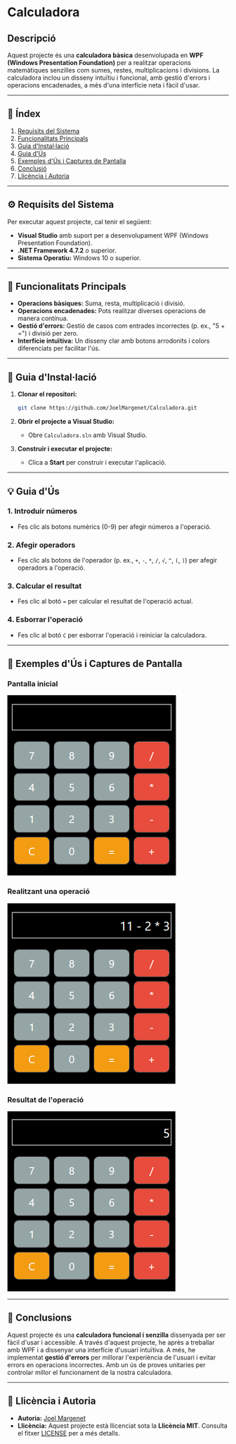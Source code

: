 ﻿# Calculadora

## Descripció

Aquest projecte és una **calculadora bàsica** desenvolupada en **WPF (Windows Presentation Foundation)** per a realitzar operacions matemàtiques senzilles com sumes, restes, multiplicacions i divisions. La calculadora inclou un disseny intuïtiu i funcional, amb gestió d'errors i operacions encadenades, a més d'una interfície neta i fàcil d'usar.

---

## 📑 Índex

1. [Requisits del Sistema](#⚙️-requisits-del-sistema)
2. [Funcionalitats Principals](#🔧-funcionalitats-principals)
3. [Guia d'Instal·lació](#📝-guia-dinstal·lació)
4. [Guia d'Ús](#💡-guia-dús)
5. [Exemples d'Ús i Captures de Pantalla](#📸-exemples-dús-i-captures-de-pantalla)
6. [Conclusió](#📝-conclusions)
7. [Llicència i Autoria](#📜-llicència-i-autoria)


---

## ⚙️ Requisits del Sistema <a id="⚙️-requisits-del-sistema"></a>

Per executar aquest projecte, cal tenir el següent:

- **Visual Studio** amb suport per a desenvolupament WPF (Windows Presentation Foundation).
- **.NET Framework 4.7.2** o superior.
- **Sistema Operatiu:** Windows 10 o superior.

---

## 🔧 Funcionalitats Principals <a id="🔧-funcionalitats-principals"></a>

- **Operacions bàsiques:** Suma, resta, multiplicació i divisió.
- **Operacions encadenades:** Pots realitzar diverses operacions de manera contínua.
- **Gestió d'errors:** Gestió de casos com entrades incorrectes (p. ex., "5 + =") i divisió per zero.
- **Interfície intuïtiva:** Un disseny clar amb botons arrodonits i colors diferenciats per facilitar l'ús.

---

## 📝 Guia d'Instal·lació <a id="📝-guia-dinstal·lació"></a>

1. **Clonar el repositori:**

    ```bash
    git clone https://github.com/JoelMargenet/Calculadora.git
    ```

2. **Obrir el projecte a Visual Studio:**

   - Obre `Calculadora.sln` amb Visual Studio.

3. **Construir i executar el projecte:**

   - Clica a **Start** per construir i executar l'aplicació.

---

## 💡 Guia d'Ús <a id="💡-guia-dús"></a>

### 1. **Introduir números**
   - Fes clic als botons numèrics (0-9) per afegir números a l'operació.

### 2. **Afegir operadors**
   - Fes clic als botons de l'operador (p. ex., `+`, `-`, `*`, `/`, `√`, `^`, `(`, `)`) per afegir operadors a l'operació.

### 3. **Calcular el resultat**
   - Fes clic al botó `=` per calcular el resultat de l'operació actual.

### 4. **Esborrar l'operació**
   - Fes clic al botó `C` per esborrar l'operació i reiniciar la calculadora.

---

## 📸 Exemples d'Ús i Captures de Pantalla <a id="📸-exemples-dús-i-captures-de-pantalla"></a>

### Pantalla inicial

![Pantalla inicial](images/calculadora_1.png)

### Realitzant una operació

![Operació en curs](images/calculadora_2.png)

### Resultat de l'operació

![Resultat](images/calculadora_3.png)

---

## 📝 Conclusions <a id="📝-conclusions"></a>

Aquest projecte és una **calculadora funcional i senzilla** dissenyada per ser fàcil d'usar i accessible. A través d'aquest projecte, he après a treballar amb WPF i a dissenyar una interfície d'usuari intuïtiva. A més, he implementat **gestió d'errors** per millorar l'experiència de l'usuari i evitar errors en operacions incorrectes. Amb un ús de proves unitaries per controlar millor el funcionament de la nostra calculadora.

---

## 📜 Llicència i Autoria <a id="📜-llicència-i-autoria"></a>

- **Autoria:** [Joel Margenet](https://github.com/JoelMargenet)
- **Llicència:** Aquest projecte està llicenciat sota la **Llicència MIT**. Consulta el fitxer [LICENSE](LICENSE) per a més detalls.

